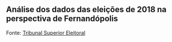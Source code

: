## Análise dos dados das eleições de 2018 na perspectiva de Fernandópolis
Fonte: [Tribunal Superior Eleitoral](http://www.tse.jus.br/eleicoes/estatisticas/repositorio-de-dados-eleitorais-1)